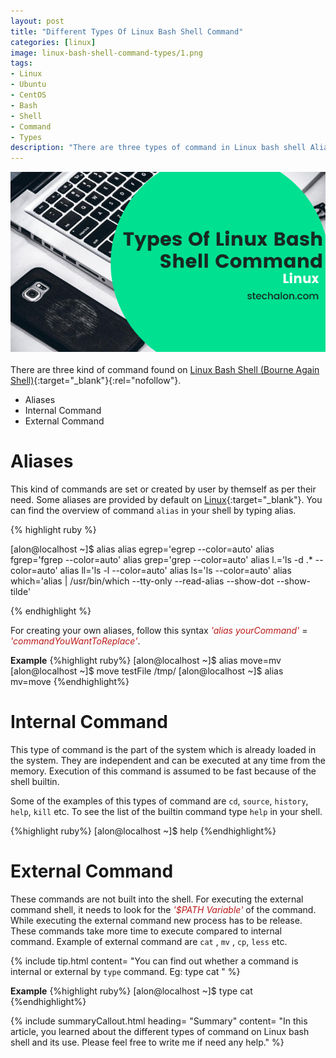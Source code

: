 ```yaml
---
layout: post
title: "Different Types Of Linux Bash Shell Command"
categories: [linux]
image: linux-bash-shell-command-types/1.png
tags:
- Linux
- Ubuntu
- CentOS
- Bash
- Shell
- Command
- Types
description: "There are three types of command in Linux bash shell Aliases, Internal Command, and External Command. Know its work and how to use it."
---
```


![Different Types Of Linux Bash Shell Command | sTechalon.com](/static/img/posts/linux-bash-shell-command-types/1.png)<br><br>
There are three kind of command found on [Linux Bash Shell (Bourne Again Shell)](https://en.wikipedia.org/wiki/Bash_(Unix_shell)){:target="_blank"}{:rel="nofollow"}. 

* Aliases
* Internal Command
* External Command

# Aliases
This kind of commands are set or created by user by themself as per their need. Some aliases are provided by default on [Linux](https://stechalon.com/category/linux){:target="_blank"}.  You can find the overview of command `alias` in your shell by typing alias.

{% highlight ruby %}

[alon@localhost ~]$ alias
alias egrep='egrep --color=auto'
alias fgrep='fgrep --color=auto'
alias grep='grep --color=auto'
alias l.='ls -d .* --color=auto'
alias ll='ls -l --color=auto'
alias ls='ls --color=auto'
alias which='alias | /usr/bin/which --tty-only --read-alias --show-dot --show-tilde'


{% endhighlight %}

For creating your own aliases, follow this syntax  <span style="color:#bb1919">*'alias yourCommand'*</span> = <span style="color:#bb1919">*'commandYouWantToReplace'*</span>.

**Example**
{%highlight ruby%}
[alon@localhost ~]$ alias move=mv
[alon@localhost ~]$ move testFile /tmp/
[alon@localhost ~]$ alias mv=move
{%endhighlight%}

# Internal Command
This type of command is the part of the system which is already loaded in the system. They are independent and can be executed at any time from the memory. Execution of this command is assumed to be fast because of the shell builtin. 

Some of the examples of this types of command are `cd`, `source`, `history`, `help`, `kill` etc. To see the list of  the builtin command type `help` in your shell. 

{%highlight ruby%}
[alon@localhost ~]$ help
{%endhighlight%}
# External Command
These commands are not built into the shell. For executing the external command shell, it needs to look for the <span style="color:#bb1919">*'$PATH Variable'*</span> of the command. While executing the external command new process has to be release. These commands take more time to execute compared to internal command. Example of external command are `cat` , `mv` , `cp`, `less` etc.

{% include tip.html content= "You can find out whether a command is internal or external by `type` command. Eg: type cat " %}

**Example**
{%highlight ruby%}
[alon@localhost ~]$ type cat
{%endhighlight%}

{% include summaryCallout.html heading= "Summary" content= "In this article, you learned about the different types of command on Linux bash shell and its use. Please feel free to write me if need any help." %}